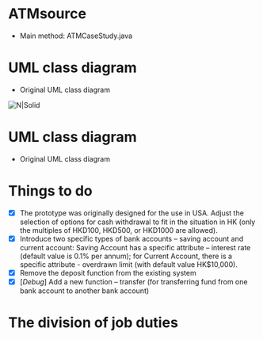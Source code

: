 # ATMsource
  - Main method: ATMCaseStudy.java

# UML class diagram
  - Original UML class diagram
  
![N|Solid](https://i.imgur.com/HMRwHd3r.jpg)

# UML class diagram
  - Original UML class diagram
  
# Things to do  
- [X] The prototype was originally designed for the use in USA. Adjust the selection of
      options for cash withdrawal to fit in the situation in HK (only the multiples of
      HKD100, HKD500, or HKD1000 are allowed).
- [X] Introduce two specific types of bank accounts – saving account and current account:
      Saving Account has a specific attribute – interest rate (default value is 0.1% per
      annum); for Current Account, there is a specific attribute - overdrawn limit (with
      default value HK$10,000).
- [X] Remove the deposit function from the existing system
- [X] [*Debug*] Add a new function – transfer (for transferring fund from one bank account to another
      bank account)

# The division of job duties


